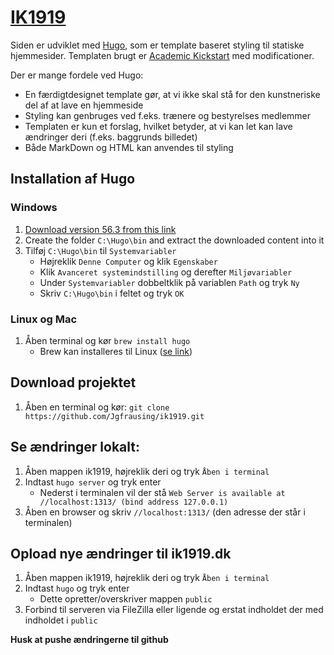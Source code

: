 # [IK1919](www.ik1919.dk)
Siden er udviklet med [Hugo](https://gohugo.io/), som er template baseret styling til statiske hjemmesider.
Templaten brugt er [Academic Kickstart](https://sourcethemes.com/academic/) med modificationer.

Der er mange fordele ved Hugo:
- En færdigtdesignet template gør, at vi ikke skal stå for den kunstneriske del af at lave en hjemmeside
- Styling kan genbruges ved f.eks. trænere og bestyrelses medlemmer
- Templaten er kun et forslag, hvilket betyder, at vi kan let kan lave ændringer deri (f.eks. baggrunds billedet)
- Både MarkDown og HTML kan anvendes til styling

## Installation af Hugo
### Windows
1. [Download version 56.3 from this link](https://github.com/gohugoio/hugo/releases/download/v0.56.3/hugo_extended_0.56.3_Windows-64bit.zip)
2. Create the folder `C:\Hugo\bin` and extract the downloaded content into it
3. Tilføj `C:\Hugo\bin` til `Systemvariabler`
    - Højreklik `Denne Computer` og klik `Egenskaber`
    - Klik `Avanceret systemindstilling` og derefter `Miljøvariabler` 
    - Under `Systemvariabler` dobbeltklik på variablen `Path` og tryk `Ny`
    - Skriv `C:\Hugo\bin` i feltet og tryk `OK`

### Linux og Mac
1. Åben terminal og kør `brew install hugo`
    - Brew kan installeres til Linux ([se link](https://docs.brew.sh/Homebrew-on-Linux))

## Download projektet
1. Åben en terminal og kør: `git clone https://github.com/Jgfrausing/ik1919.git`

## Se ændringer lokalt:
1. Åben mappen ik1919, højreklik deri og tryk `Åben i terminal`
2. Indtast `hugo server` og tryk enter
    - Nederst i terminalen vil der stå `Web Server is available at //localhost:1313/ (bind address 127.0.0.1)`
3. Åben en browser og skriv `//localhost:1313/` (den adresse der står i terminalen)

## Opload nye ændringer til ik1919.dk
1. Åben mappen ik1919, højreklik deri og tryk `Åben i terminal`
2. Indtast `hugo` og tryk enter
    - Dette opretter/overskriver mappen `public`
3. Forbind til serveren via FileZilla eller ligende og erstat indholdet der med indholdet i `public`

**Husk at pushe ændringerne til github**